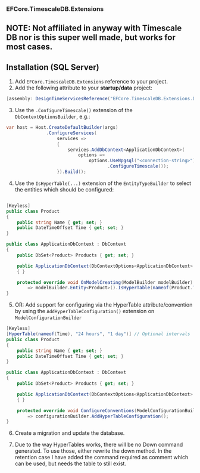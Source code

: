 ### EFCore.TimescaleDB.Extensions


## NOTE: Not affiliated in anyway with Timescale DB nor is this super well made, but works for most cases.


## Installation (SQL Server)

1. Add `EFCore.TimescaleDB.Extensions` reference to your project.
2. Add the following attribute to your **startup/data** project:

```csharp
[assembly: DesignTimeServicesReference("EFCore.TimescaleDB.Extensions.DesignTimeServices, EFCore.TimescaleDB.Extensions")]
```

3. Use the `.ConfigureTimescale()` extension of the `DbContextOptionsBuilder`, e.g.:

```csharp
var host = Host.CreateDefaultBuilder(args)
               .ConfigureServices(
                   services =>
                   {
                       services.AddDbContext<ApplicationDbContext>(
                           options =>
                               options.UseNpgsql("<connection-string>")
                                      .ConfigureTimescale());
                   }).Build();
```

4. Use the `IsHyperTable(...)` extension of the `EntityTypeBuilder` to select the entities which should be configured:

```csharp

[Keyless]
public class Product 
{
    public string Name { get; set; }
    public DateTimeOffset Time { get; set; }
}

public class ApplicationDbContext : DbContext
{
    public DbSet<Product> Products { get; set; }

    public ApplicationDbContext(DbContextOptions<ApplicationDbContext> options) : base(options)
    { }

    protected override void OnModelCreating(ModelBuilder modelBuilder) 
        => modelBuilder.Entity<Product>().IsHyperTable(nameof(Product.Time, retentionInterval: "24 hours", chunkSize: "1 day"); // Use optional intervals
}
```

5. OR: Add support for configuring via the HyperTable attribute/convention by using the `AddHyperTableConfiguration()` extension on `ModelConfigurationBuilder` 
```csharp
[Keyless]
[HyperTable(nameof(Time), "24 hours", "1 day")] // Optional intervals
public class Product 
{
    public string Name { get; set; }
    public DateTimeOffset Time { get; set; }
}

public class ApplicationDbContext : DbContext
{
    public DbSet<Product> Products { get; set; }

    public ApplicationDbContext(DbContextOptions<ApplicationDbContext> options) : base(options)
    { }

    protected override void ConfigureConventions(ModelConfigurationBuilder configurationBuilder)
        => configurationBuilder.AddHyperTableConfiguration();
}
```

6. Create a migration and update the database.

7. Due to the way HyperTables works, there will be no Down command generated. To use those, either rewrite the down method. In the retention case I have added the command required as comment which can be used, but needs the table to still exist.